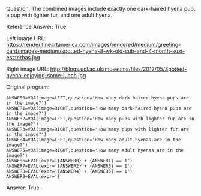 Question: The combined images include exactly one dark-haired hyena pup, a pup with lighter fur, and one adult hyena.

Reference Answer: True

Left image URL: https://render.fineartamerica.com/images/rendered/medium/greeting-card/images-medium/spotted-hyena-8-wk-old-cub-and-4-month-suzi-eszterhas.jpg

Right image URL: http://blogs.ucl.ac.uk/museums/files/2012/05/Spotted-hyena-enjoying-some-lunch.jpg

Original program:

```
ANSWER0=VQA(image=LEFT,question='How many dark-haired hyena pups are in the image?')
ANSWER1=VQA(image=RIGHT,question='How many dark-haired hyena pups are in the image?')
ANSWER2=VQA(image=LEFT,question='How many pups with lighter fur are in the image?')
ANSWER3=VQA(image=RIGHT,question='How many pups with lighter fur are in the image?')
ANSWER4=VQA(image=LEFT,question='How many adult hyenas are in the image?')
ANSWER5=VQA(image=RIGHT,question='How many adult hyenas are in the image?')
ANSWER6=EVAL(expr='{ANSWER0} + {ANSWER1} == 1')
ANSWER7=EVAL(expr='{ANSWER2} + {ANSWER3} == 1')
ANSWER8=EVAL(expr='{ANSWER4} + {ANSWER5} == 1')
ANSWER9=EVAL(expr='{
```
Answer: True

